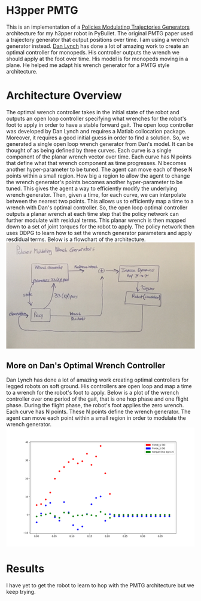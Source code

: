 # H3pper PMTG 
This is an implementation of a [Policies Modulating Trajectories Generators](https://arxiv.org/abs/1910.02812) architecture for my h3pper robot in PyBullet. The original PMTG paper used a trajectory generator that output positions over time. I am using a wrench generator instead. [Dan Lynch](https://robotics.northwestern.edu/people/profiles/students/lynch-dan.html) has done a lot of amazing work to create an optimal controller for monopeds. His controller outputs the wrench we should apply at the foot over time. His model is for monopeds moving in a plane. He helped me adapt his wrench generator for a PMTG style architecture.    

# Architecture Overview 
The optimal wrench controller takes in the initial state of the robot and outputs an open loop controller specifying what wrenches for the robot's foot to apply in order to have a stable forward gait. The open loop controller was developed by Dan Lynch and requires a Matlab collocation package. Moreover, it requires a good initial guess in order to find a solution. So, we generated a single open loop wrench generator from Dan's model. It can be thought of as being defined by three curves. Each curve is a single component of the planar wrench vector over time. Each curve has N points that define what that wrench component as time progresses. N becomes another hyper-parameter to be tuned. The agent can move each of these N points within a small region. How big a region to allow the agent to change the wrench generator's points becomes another hyper-parameter to be tuned. This gives the agent a way to efficiently modify the underlying wrench generator. Then, given a time, for each curve, we can interpolate between the nearest two points. This allows us to efficiently map a time to a wrench with Dan's optimal controller. So, the open loop optimal controller outputs a planar wrench at each time step that the policy network can further modulate with residual terms. This planar wrench is then mapped down to a set of joint torques for the robot to apply. The policy network then uses DDPG to learn how to set the wrench generator parameters and apply resdidual terms. Below is a flowchart of the architecture. <br /> 
![](../media/flowchart.jpg) 

## More on Dan's Optimal Wrench Controller 
Dan Lynch has done a lot of amazing work creating optimal controllers for legged robots on soft ground. His controllers are open loop and map a time to a wrench for the robot's foot to apply. Below is a plot of the wrench controller over one period of the gait, that is one hop phase and one flight phase. During the flight phase, the robot's foot applies the zero wrench. Each curve has N points. These N points define the wrench generator. The agent can move each point within a small region in order to modulate the wrench generator. <br />
![](../media/optimal_controller_plots.png)

# Results
I have yet to get the robot to learn to hop with the PMTG architecture but we keep trying. 

